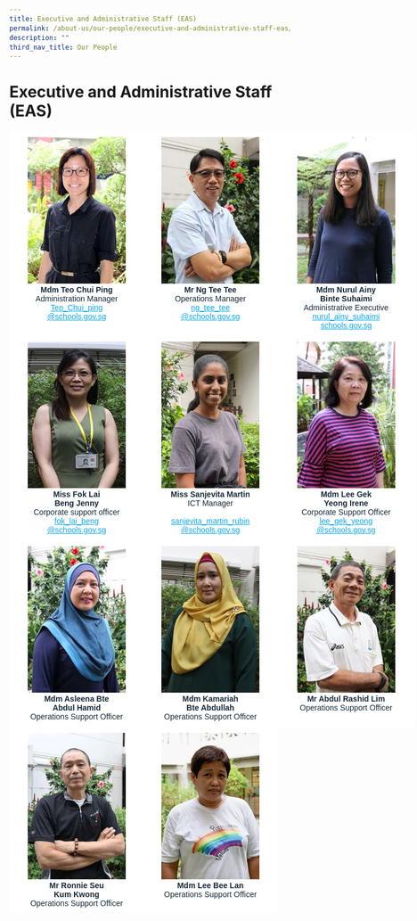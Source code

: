 ```yaml
---
title: Executive and Administrative Staff (EAS)
permalink: /about-us/our-people/executive-and-administrative-staff-eas/
description: ""
third_nav_title: Our People
---
```

# **Executive and Administrative Staff (EAS)**




<table style="border-collapse:collapse;border-spacing:0;table-layout: fixed; width: 729px" class="tg"><colgroup><col style="width: 241px"><col style="width: 240px"><col style="width: 248px"></colgroup><thead><tr><th style="background-color:#FFF;border-color:#ffffff;border-style:solid;border-width:1px;color:#162837;font-family:Arial, sans-serif;font-size:14px;font-weight:normal;overflow:hidden;padding:10px 5px;text-align:center;vertical-align:top;word-break:normal"><img src="/images/Mdm%20Teo%20Chui%20Ping.jpg" alt="tn.Mdm Teo Chui Ping_optimisedforweb.jpg.2.jpg" width="176" height="263"><br><span style="font-weight:bold;font-style:inherit">Mdm Teo Chui Ping</span><br><span style="font-weight:400;font-style:inherit;color:#162837">Administration Manager</span><br><a href="mailto:Teo_Chui_ping@schools.gov.sg" target="_blank" rel="noopener noreferrer"><span style="font-weight:inherit;font-style:inherit;text-decoration:underline;color:#08A7F0">Teo_Chui_ping</span></a><br><a href="mailto:Teo_Chui_ping@schools.gov.sg" target="_blank" rel="noopener noreferrer"><span style="font-weight:inherit;font-style:inherit;text-decoration:underline;color:#08A7F0">@schools.gov.sg</span></a></th><th style="background-color:#FFF;border-color:#ffffff;border-style:solid;border-width:1px;color:#162837;font-family:Arial, sans-serif;font-size:14px;font-weight:normal;overflow:hidden;padding:10px 5px;text-align:center;vertical-align:top;word-break:normal"><img src="/images/Mr_Ng_Tee_Tee.jpg" alt="tn.Mr_Ng_Tee_Tee_optimisedforweb.jpg.2.jpg" width="176" height="263"><br><span style="font-weight:bold;font-style:inherit">Mr Ng Tee Tee</span><br><span style="font-weight:400;font-style:inherit;color:#162837">Operations Manager</span><br><a href="mailto:ng_tee_tee@schools.gov.sg" target="_blank" rel="noopener noreferrer"><span style="font-weight:inherit;font-style:inherit;text-decoration:underline;color:#08A7F0">ng_tee_tee</span></a><br><a href="mailto:ng_tee_tee@schools.gov.sg" target="_blank" rel="noopener noreferrer"><span style="font-weight:inherit;font-style:inherit;text-decoration:underline;color:#08A7F0">@schools.gov.sg</span></a></th><th style="background-color:#FFF;border-color:#ffffff;border-style:solid;border-width:1px;color:#162837;font-family:Arial, sans-serif;font-size:14px;font-weight:normal;overflow:hidden;padding:10px 5px;text-align:center;vertical-align:top;word-break:normal"><img src="/images/Mdm_Nurul_Aony_Binte_Suhaimi.jpg" alt="tn.Mdm_Nurul_Aony_Binte_Suhaimi_optimisedforweb.jpg.2.jpg" width="176" height="263"><br><span style="font-weight:bold;font-style:inherit">Mdm Nurul Ainy</span><br><span style="font-weight:bold;font-style:inherit">Binte Suhaimi</span><br><span style="font-weight:400;font-style:inherit;color:#162837">Administrative Executive</span><br><a href="mailto:nurul_ainy_suhaimi@schools.gov.sg" target="_blank" rel="noopener noreferrer"><span style="font-weight:inherit;font-style:inherit;text-decoration:underline;color:#08A7F0">nurul_ainy_suhaimi</span></a><br><a href="mailto:nurul_ainy_suhaimi@schools.gov.sg" target="_blank" rel="noopener noreferrer"><span style="font-weight:inherit;font-style:inherit;text-decoration:underline;color:#08A7F0">schools.gov.sg</span></a></th></tr></thead><tbody><tr><td style="background-color:#FFF;border-color:#ffffff;border-style:solid;border-width:1px;color:#162837;font-family:Arial, sans-serif;font-size:14px;overflow:hidden;padding:10px 5px;text-align:center;vertical-align:top;word-break:normal"><img src="/images/Fok%20Lai%20Beng%20Jenny.jpg" alt="Fok Lai Beng Jenny_optimisedforweb.jpg" width="176" height="263"><br><span style="font-weight:bold;font-style:inherit">Miss Fok Lai</span><br><span style="font-weight:bold;font-style:inherit">Beng Jenny</span><br><span style="font-weight:400;font-style:inherit;color:#162837">Corporate support officer</span><br><a href="mailto:fok_lai_beng@schools.gov.sg" target="_blank" rel="noopener noreferrer"><span style="font-weight:inherit;font-style:inherit;text-decoration:underline;color:#08A7F0">fok_lai_beng</span></a><br><a href="mailto:fok_lai_beng@schools.gov.sg" target="_blank" rel="noopener noreferrer"><span style="font-weight:inherit;font-style:inherit;text-decoration:underline;color:#08A7F0">@schools.gov.sg</span></a></td><td style="background-color:#FFF;border-color:#ffffff;border-style:solid;border-width:1px;color:#162837;font-family:Arial, sans-serif;font-size:14px;overflow:hidden;padding:10px 5px;text-align:center;vertical-align:top;word-break:normal"><img src="/images/Sanjevita_Martin_optimisedforweb.jpg" alt="Sanjevita_Martin_optimisedforweb.jpg" width="176" height="263"><br><span style="font-weight:bold;font-style:inherit">Miss Sanjevita Martin</span><br><span style="font-weight:400;font-style:inherit;color:#162837">ICT Manager</span><br><br><a href="mailto:sanjevita_martin_rubin@schools.gov.sg" target="_blank" rel="noopener noreferrer"><span style="font-weight:inherit;font-style:inherit;text-decoration:underline;color:#08A7F0">sanjevita_martin_rubin</span></a><br><a href="mailto:sanjevita_martin_rubin@schools.gov.sg" target="_blank" rel="noopener noreferrer"><span style="font-weight:inherit;font-style:inherit;text-decoration:underline;color:#08A7F0">@schools.gov.sg</span></a></td><td style="background-color:#FFF;border-color:#ffffff;border-style:solid;border-width:1px;color:#162837;font-family:Arial, sans-serif;font-size:14px;overflow:hidden;padding:10px 5px;text-align:center;vertical-align:top;word-break:normal"><img src="/images/Mdm_Lee_Gek_Yeong_Irene_optimisedforweb.jpg" alt="tn.Mdm_Lee_Gek_Yeong_Irene_optimisedforweb.jpg.2.jpg" width="176" height="263"><br><span style="font-weight:bold;font-style:inherit">Mdm Lee Gek</span><br><span style="font-weight:bold;font-style:inherit">Yeong Irene</span><br><span style="font-weight:400;font-style:inherit;color:#162837">Corporate Support Officer</span><br><a href="mailto:lee_gek_yeong@schools.gov.sg" target="_blank" rel="noopener noreferrer"><span style="font-weight:inherit;font-style:inherit;text-decoration:underline;color:#08A7F0">lee_gek_yeong</span></a><br><a href="mailto:lee_gek_yeong@schools.gov.sg" target="_blank" rel="noopener noreferrer"><span style="font-weight:inherit;font-style:inherit;text-decoration:underline;color:#08A7F0">@schools.gov.sg</span></a></td></tr><tr><td style="background-color:#FFF;border-color:#ffffff;border-style:solid;border-width:1px;color:#162837;font-family:Arial, sans-serif;font-size:14px;overflow:hidden;padding:10px 5px;text-align:center;vertical-align:top;word-break:normal"><img src="/images/Mdm_Asleena_Bte_Adbul_Hamid_optimisedforweb.jpg" alt="tn.Mdm_Asleena_Bte_Adbul_Hamid_optimisedforweb.jpg.2.jpg" width="176" height="263"><br><span style="font-weight:bold;font-style:inherit">Mdm Asleena Bte</span><br><span style="font-weight:bold;font-style:inherit">Abdul Hamid</span><br><span style="font-weight:400;font-style:inherit;color:#162837">Operations Support Officer</span></td><td style="background-color:#FFF;border-color:#ffffff;border-style:solid;border-width:1px;color:#162837;font-family:Arial, sans-serif;font-size:14px;overflow:hidden;padding:10px 5px;text-align:center;vertical-align:top;word-break:normal"><img src="/images/Mdm%20Kamariah.jpg" alt="Mdm Kamariah .jpg" width="176" height="263"><br><span style="font-weight:bold;font-style:inherit">Mdm Kamariah</span><br><span style="font-weight:bold;font-style:inherit">Bte Abdullah</span><br><span style="font-weight:400;font-style:inherit;color:#162837">Operations Support Officer</span></td><td style="background-color:#FFF;border-color:#ffffff;border-style:solid;border-width:1px;color:#162837;font-family:Arial, sans-serif;font-size:14px;overflow:hidden;padding:10px 5px;text-align:center;vertical-align:top;word-break:normal"><img src="/images/Mr_Abdul_Rashid%20Lim_optimisedforweb.jpg" alt="tn.Mr_Abdul_Rashid Lim_optimisedforweb.jpg.2.jpg" width="176" height="263"><br><span style="font-weight:bold;font-style:inherit">Mr Abdul Rashid Lim</span><br><span style="font-weight:400;font-style:inherit;color:#162837">Operations Support Officer</span></td></tr><tr><td style="background-color:#FFF;border-color:#ffffff;border-style:solid;border-width:1px;color:#162837;font-family:Arial, sans-serif;font-size:14px;overflow:hidden;padding:10px 5px;text-align:center;vertical-align:top;word-break:normal"><img src="/images/Mr_Seu_Kum_Kwing,Ronnie_optimisedforweb.jpg" alt="tn.Mr_Seu_Kum_Kwing,Ronnie_optimisedforweb.jpg.2.jpg" width="176" height="263"><br><span style="font-weight:bold;font-style:inherit">Mr Ronnie Seu</span><br><span style="font-weight:bold;font-style:inherit">Kum Kwong</span><br><span style="font-weight:400;font-style:inherit;color:#162837">Operations Support Officer</span></td><td style="background-color:#FFF;border-color:#ffffff;border-style:solid;border-width:1px;color:#162837;font-family:Arial, sans-serif;font-size:14px;overflow:hidden;padding:10px 5px;text-align:center;vertical-align:top;word-break:normal"><img src="/images/Lee%20Been%20Lan_optimisedforweb.jpg" alt="Lee Been Lan_optimisedforweb.jpg" width="176" height="263"><br><span style="font-weight:bold;font-style:inherit">Mdm Lee Bee Lan</span><br><span style="font-weight:400;font-style:inherit;color:#162837">Operations Support Officer</span></td><td style="border-color:#ffffff;border-style:solid;border-width:1px;font-family:Arial, sans-serif;font-size:14px;overflow:hidden;padding:10px 5px;text-align:left;vertical-align:top;word-break:normal"></td></tr></tbody></table>